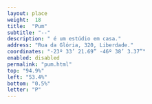 ```yaml
---
layout: place
weight:  18
title:  "Pum"
subtitle: "--"
description: " é um estúdio em casa."
address: "Rua da Glória, 320, Liberdade."
coordinates: "-23º 33’ 21.69” -46º 38’ 3.37”"
enabled: disabled
permalink: "pum.html"
top: "94.9%"
left: "53.4%"
bottom: "0.5%"
letter: "P"
---
```

